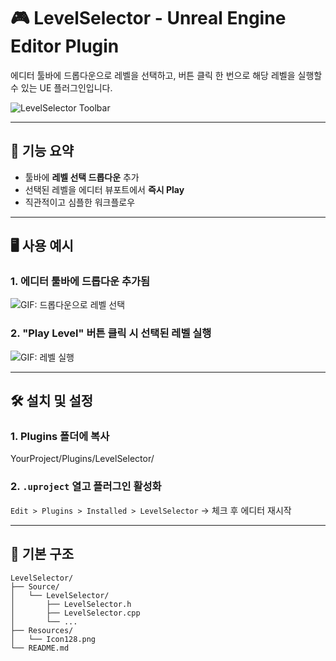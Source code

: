 # 🎮 LevelSelector - Unreal Engine Editor Plugin

에디터 툴바에 드롭다운으로 레벨을 선택하고, 버튼 클릭 한 번으로 해당 레벨을 실행할 수 있는 UE 플러그인입니다.

![LevelSelector Toolbar](./Images/levelselector_toolbar.png)

---

## 🧩 기능 요약

- 툴바에 **레벨 선택 드롭다운** 추가
- 선택된 레벨을 에디터 뷰포트에서 **즉시 Play**
- 직관적이고 심플한 워크플로우

---

## 🖥️ 사용 예시

### 1. 에디터 툴바에 드롭다운 추가됨

![GIF: 드롭다운으로 레벨 선택](./Images/levelselector_dropdown.gif)

### 2. "Play Level" 버튼 클릭 시 선택된 레벨 실행

![GIF: 레벨 실행](./Images/play_selected_level.gif)

---

## 🛠️ 설치 및 설정

### 1. Plugins 폴더에 복사
YourProject/Plugins/LevelSelector/

### 2. `.uproject` 열고 플러그인 활성화  
`Edit > Plugins > Installed > LevelSelector` → 체크 후 에디터 재시작

---

## 📁 기본 구조

```plaintext
LevelSelector/
├── Source/
│   └── LevelSelector/
│       ├── LevelSelector.h
│       ├── LevelSelector.cpp
│       └── ...
├── Resources/
│   └── Icon128.png
└── README.md
